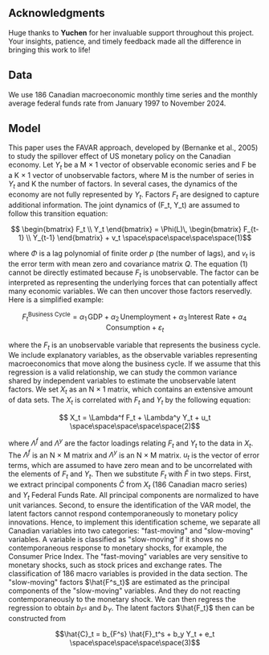 ## Acknowledgments

Huge thanks to **Yuchen** for her invaluable support throughout this project. Your insights, patience, and timely feedback made all the difference in bringing this work to life!

## Data
We use 186 Canadian
macroeconomic monthly time series and the monthly average federal funds rate from January 1997 to November 2024.

## Model

This paper uses the FAVAR approach, developed by (Bernanke et al., 2005)
to study the spillover effect of US monetary policy on the Canadian
economy. Let $Y_t$ be a M $\times$ 1 vector of observable economic
series and F be a K $\times$ 1 vector of unobservable factors, where M
is the number of series in $Y_t$ and K the number of factors. In several
cases, the dynamics of the economy are not fully represented by $Y_t$.
Factors $F_t$ are designed to capture additional information. The joint dynamics of (F_t, Y_t) are assumed to follow this transition equation:


```math

  \begin{bmatrix} 
    F_t \\ 
    Y_t 
  \end{bmatrix}
  = \Phi(L)\,
    \begin{bmatrix} 
      F_{t-1} \\ 
      Y_{t-1} 
    \end{bmatrix}
    + v_t
  \space\space\space\space\space(1)
```


where $\Phi$ is a lag polynomial of finite order $p$ (the
number of lags), and $v_t$ is the error term with mean zero and
covariance matrix $Q$. The equation (1)
cannot be directly estimated because $F_t$ is unobservable. The factor
can be interpreted as representing the underlying forces that can
potentially affect many economic variables. We can then uncover those
factors reservedly. Here is a simplified example:

```math

F_{t}^{\mathrm{Business\ Cycle}}
  = \alpha_1\,\mathrm{GDP}
  + \alpha_2\,\mathrm{Unemployment}
  + \alpha_3\,\mathrm{Interest\ Rate}
  + \alpha_4\,\mathrm{Consumption}
  + \varepsilon_t

```

where the $F_t$ is an unobservable variable that represents the business
cycle. We include explanatory variables, as the observable variables
representing macroeconomics that move along the business cycle. If we
assume that this regression is a valid relationship, we can study the
common variance shared by independent variables to estimate the
unobservable latent factors. We set $X_t$ as an N $\times$ 1 matrix,
which contains an extensive amount of data sets. The $X_t$ is correlated
with $F_t$ and $Y_t$ by the following equation:

```math

X_t = \Lambda^f F_t + \Lambda^y Y_t + u_t
\space\space\space\space\space(2)
```

where $\Lambda^f$ and $\Lambda^y$ are the factor loadings relating $F_t$
and $Y_t$ to the data in $X_t$. The $\Lambda^f$ is an N $\times$ M
matrix and $\Lambda^y$ is an N $\times$ M matrix. $u_t$ is the vector of
error terms, which are assumed to have zero mean and to be uncorrelated
with the elements of $F_t$ and $Y_t$. Then we substitute $F_t$ with
$\hat{F}$ in two steps. First, we extract principal components $\hat{C}$
from $X_t$ (186 Canadian macro series) and $Y_t$ Federal Funds Rate. All
principal components are normalized to have unit variances. Second, to
ensure the identification of the VAR model, the latent factors cannot
respond contemporaneously to monetary policy innovations. Hence, to
implement this identification scheme, we separate all Canadian variables
into two categories: "fast-moving" and "slow-moving" variables. A
variable is classified as "slow-moving" if it shows no contemporaneous
response to monetary shocks, for example, the Consumer Price Index. The
"fast-moving" variables are very sensitive to monetary shocks, such as
stock prices and exchange rates. The classification of 186 macro
variables is provided in the data section. The "slow-moving" factors
$\hat{F^s_t}$ are estimated as the principal components of the
"slow-moving" variables. And they do not reacting contemporaneously to
the monetary shock. We can then regress the regression 
to obtain $b_{F^s}$ and $b_Y$. The latent
factors $\hat{F_t}$ then can be constructed from

```math
\hat{C}_t = b_{F^s} \hat{F}_t^s + b_y Y_t + e_t
\space\space\space\space\space(3)
```


